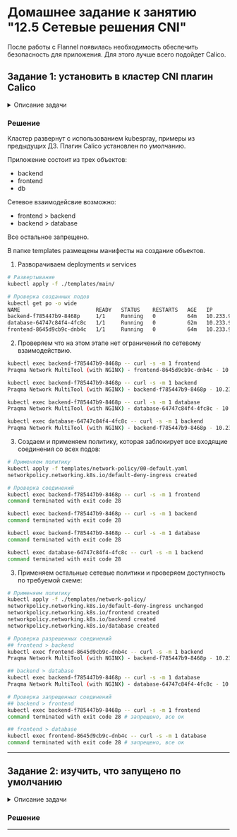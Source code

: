# Домашнее задание к занятию "12.5 Сетевые решения CNI"
После работы с Flannel появилась необходимость обеспечить безопасность для приложения. Для этого лучше всего подойдет Calico.
## Задание 1: установить в кластер CNI плагин Calico


<details>

  <summary>Описание задачи</summary>  
Для проверки других сетевых решений стоит поставить отличный от Flannel плагин — например, Calico. Требования: 
* установка производится через ansible/kubespray;
* после применения следует настроить политику доступа к hello-world извне. Инструкции [kubernetes.io](https://kubernetes.io/docs/concepts/services-networking/network-policies/), [Calico](https://docs.projectcalico.org/about/about-network-policy)

</details>

### Решение

Кластер развернут с использованием kubespray, примеры из предыдущих ДЗ. Плагин Calico установлен по умолчанию.  

Приложение состоит из трех объектов:
- backend
- frontend
- db
  
Сетевое взаимодейсвие возможно:

- frontend > backend
- backend > database
  
Все остальное запрещено.  

В папке templates размещены манифесты на создание объектов.  

1. Разворачиваем deployments и services

```bash
# Развертывание
kubectl apply -f ./templates/main/

# Проверка созданных подов
kubectl get po -o wide
NAME                        READY   STATUS    RESTARTS   AGE   IP            NODE    NOMINATED NODE   READINESS GATES
backend-f785447b9-8468p     1/1     Running   0          64m   10.233.90.8   node1   <none>           <none>
database-64747c84f4-4fc8c   1/1     Running   0          62m   10.233.94.9   node0   <none>           <none>
frontend-8645d9cb9c-dnb4c   1/1     Running   0          64m   10.233.90.7   node1   <none>           <none>

``` 
2. Проверяем что на этом этапе нет ограничений по сетевому взаимодействию.

```bash
kubectl exec backend-f785447b9-8468p -- curl -s -m 1 frontend
Praqma Network MultiTool (with NGINX) - frontend-8645d9cb9c-dnb4c - 10.233.90.7

kubectl exec backend-f785447b9-8468p -- curl -s -m 1 backend
Praqma Network MultiTool (with NGINX) - backend-f785447b9-8468p - 10.233.90.8

kubectl exec backend-f785447b9-8468p -- curl -s -m 1 database
Praqma Network MultiTool (with NGINX) - database-64747c84f4-4fc8c - 10.233.94.9

kubectl exec database-64747c84f4-4fc8c -- curl -s -m 1 backend
Praqma Network MultiTool (with NGINX) - backend-f785447b9-8468p - 10.233.90.8
```  

3. Создаем и применяем политику, которая заблокирует все входящие соединения со всех подов:

```bash
# Применяем политику
kubectl apply -f templates/network-policy/00-default.yaml
networkpolicy.networking.k8s.io/default-deny-ingress created

# Проверка соединений
kubectl exec backend-f785447b9-8468p -- curl -s -m 1 frontend
command terminated with exit code 28

kubectl exec backend-f785447b9-8468p -- curl -s -m 1 backend
command terminated with exit code 28

kubectl exec backend-f785447b9-8468p -- curl -s -m 1 database
command terminated with exit code 28

kubectl exec database-64747c84f4-4fc8c -- curl -s -m 1 backend
command terminated with exit code 28
```

3. Применяем остальные сетевые политики и проверяем доступность по требуемой схеме:

```bash
# Применяем политику
kubectl apply -f ./templates/network-policy/
networkpolicy.networking.k8s.io/default-deny-ingress unchanged
networkpolicy.networking.k8s.io/frontend created
networkpolicy.networking.k8s.io/backend created
networkpolicy.networking.k8s.io/database created

# Проверка разрешенных соединений
## frontend > backend
kubectl exec frontend-8645d9cb9c-dnb4c -- curl -s -m 1 backend
Praqma Network MultiTool (with NGINX) - backend-f785447b9-8468p - 10.233.90.8 # успешно

## backend > database
kubectl exec backend-f785447b9-8468p -- curl -s -m 1 database
Praqma Network MultiTool (with NGINX) - database-64747c84f4-4fc8c - 10.233.94.9 # успешно

# Проверка запрещенных соединений
## backend > frontend
kubectl exec backend-f785447b9-8468p -- curl -s -m 1 frontend
command terminated with exit code 28 # запрещено, все ок

## frontend > database
kubectl exec frontend-8645d9cb9c-dnb4c -- curl -s -m 1 database
command terminated with exit code 28 # запрещено, все ок

```


---

## Задание 2: изучить, что запущено по умолчанию


<details>

  <summary>Описание задачи</summary>  
Самый простой способ — проверить командой calicoctl get <type>. Для проверки стоит получить список нод, ipPool и profile.
Требования: 
* установить утилиту calicoctl;
* получить 3 вышеописанных типа в консоли.

</details>

### Решение


---